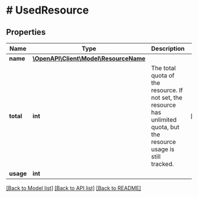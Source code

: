 # # UsedResource

## Properties

Name | Type | Description | Notes
------------ | ------------- | ------------- | -------------
**name** | [**\OpenAPI\Client\Model\ResourceName**](ResourceName.md) |  |
**total** | **int** | The total quota of the resource. If not set, the resource has unlimited quota, but the resource usage is still tracked. | [optional]
**usage** | **int** |  |

[[Back to Model list]](../../README.md#models) [[Back to API list]](../../README.md#endpoints) [[Back to README]](../../README.md)
